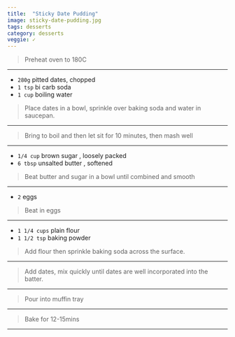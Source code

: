 ```yaml
---
title:  "Sticky Date Pudding"
image: sticky-date-pudding.jpg
tags: desserts
category: desserts
veggie: ✓
---
```










> Preheat oven to 180C

---

* `280g` pitted dates, chopped
* `1 tsp` bi carb soda 
* `1 cup`  boiling water 

> Place dates in a bowl, sprinkle over baking soda and water in saucepan.

---

> Bring to boil and then let sit for 10 minutes, then mash well

---

* `1/4 cup` brown sugar , loosely packed
* `6 tbsp` unsalted butter , softened
  
> Beat butter and sugar in a bowl until combined and smooth

---

* `2` eggs
  
> Beat in eggs

---

* `1 1/4 cups`  plain flour
* `1 1/2 tsp` baking powder

> Add flour then sprinkle baking soda across the surface.

---

> Add dates, mix quickly until dates are well incorporated into the batter.

---

> Pour into muffin tray

---

> Bake for 12-15mins

---
